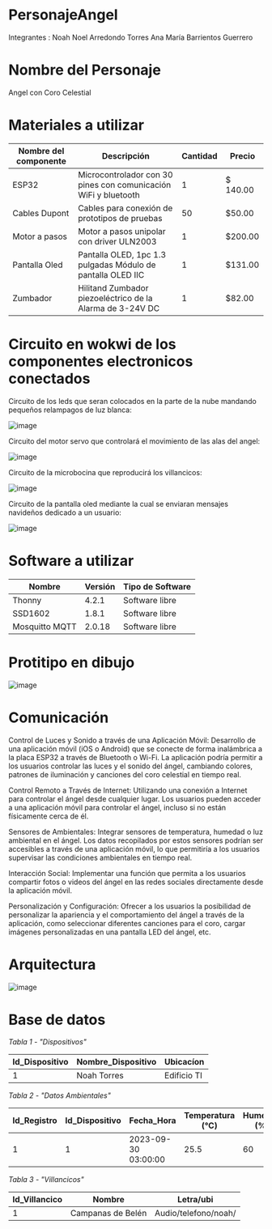 # PersonajeAngel
Integrantes : 
Noah Noel Arredondo Torres 
Ana María Barrientos Guerrero

# Nombre del Personaje
Angel con Coro Celestial

# Materiales a utilizar

| Nombre del componente| Descripción| Cantidad| Precio|
|--|--|--|--|
| ESP32 | Microcontrolador con 30 pines con comunicación WiFi y bluetooth|1 |$ 140.00|
|Cables Dupont| Cables para conexión de prototipos de pruebas | 50 |$50.00|
|Motor a pasos | Motor a pasos unipolar con driver ULN2003 | 1 |$200.00|
|Pantalla Oled| Pantalla OLED, 1pc 1.3 pulgadas Módulo de pantalla OLED IIC | 1 |$131.00|
|Zumbador| Hilitand Zumbador piezoeléctrico de la Alarma de 3-24V DC|1|$82.00|


# Circuito en wokwi de los componentes electronicos conectados
Circuito de los leds que seran colocados en la parte de la nube mandando pequeños relampagos de luz blanca:

![image](https://github.com/danonino25/PersonajeNavidenio/assets/116208398/3896cf5d-e03a-46a2-9dc1-40ca80c3e63d)

Circuito del motor servo que controlará el movimiento de las alas del angel:

![image](https://github.com/danonino25/PersonajeNavidenio/assets/116208398/0f3e7187-bd71-481d-ac5f-33e8dd06880a)

Circuito de la microbocina que reproducirá los villancicos:

![image](https://github.com/danonino25/PersonajeNavidenio/assets/116208398/1972b424-c15d-432c-90a9-aab5b3313cee)

Circuito de la pantalla oled mediante la cual se enviaran mensajes navideños dedicado a un usuario:

![image](https://github.com/danonino25/PersonajeNavidenio/assets/116208398/9e5fb99e-f8e2-4a8b-97ef-63234ee9a77b)




# Software a utilizar 

|Nombre| Versión|Tipo de Software|
|--|--|--|
| Thonny | 4.2.1 | Software libre|
|SSD1602| 1.8.1 |Software libre|
|Mosquitto MQTT| 2.0.18 |Software libre|

# Protitipo en dibujo
![image](https://github.com/danonino25/PersonajeNavidenio/assets/116208398/68ab59dc-b2ba-465e-91b5-eedde4628fdd)

# Comunicación
Control de Luces y Sonido a través de una Aplicación Móvil: Desarrollo de una aplicación móvil (iOS o Android) que se conecte de forma inalámbrica a la placa ESP32 a través de Bluetooth o Wi-Fi. La aplicación podría permitir a los usuarios controlar las luces y el sonido del ángel, cambiando colores, patrones de iluminación y canciones del coro celestial en tiempo real.

Control Remoto a Través de Internet: Utilizando una conexión a Internet para controlar el ángel desde cualquier lugar. Los usuarios pueden acceder a una aplicación móvil para controlar el ángel, incluso si no están físicamente cerca de él.

Sensores de Ambientales: Integrar sensores de temperatura, humedad o luz ambiental en el ángel. Los datos recopilados por estos sensores podrían ser accesibles a través de una aplicación móvil, lo que permitiría a los usuarios supervisar las condiciones ambientales en tiempo real.

Interacción Social: Implementar una función que permita a los usuarios compartir fotos o videos del ángel en las redes sociales directamente desde la aplicación móvil.

Personalización y Configuración: Ofrecer a los usuarios la posibilidad de personalizar la apariencia y el comportamiento del ángel a través de la aplicación, como seleccionar diferentes canciones para el coro, cargar imágenes personalizadas en una pantalla LED del ángel, etc.

# Arquitectura
![image](https://github.com/danonino25/PersonajeNavidenio/assets/116208398/8535edaf-f474-4d8b-a905-5107202d5360)


# Base de datos 

*Tabla 1 - "Dispositivos"*
  
  | Id_Dispositivo | Nombre_Dispositivo | Ubicacíon |
  |--|--|--|
  |1 | Noah Torres | Edificio TI|

 *Tabla 2 - "Datos Ambientales"*

   | Id_Registro | Id_Dispositivo | Fecha_Hora | Temperatura (°C) |Humedad (%)| Luminocidad(lux) | Estado |
   |--|--|--|--|--|--|--|
   | 1 | 1 | 2023-09-30 03:00:00 | 25.5 | 60 | 100 | Normal|

*Tabla 3 - "Villancicos"*
  
   | Id_Villancico | Nombre | Letra/ubi |
   |--|--|--|
   |1 | Campanas de Belén | Audio/telefono/noah/|
    
    
  

